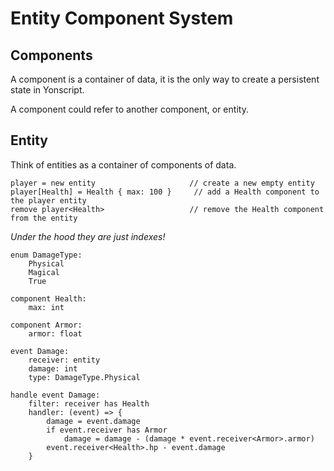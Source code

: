 # Entity Component System

## Components

A component is a container of data, it is the only way to create a persistent state in Yonscript.

A component could refer to another component, or entity. 

## Entity

Think of entities as a container of components of data. 

```
player = new entity                     // create a new empty entity
player[Health] = Health { max: 100 }     // add a Health component to the player entity
remove player<Health>                   // remove the Health component from the entity
```

*Under the hood they are just indexes!*

```
enum DamageType:
    Physical
    Magical
    True

component Health: 
    max: int

component Armor:
    armor: float

event Damage:
    receiver: entity
    damage: int 
    type: DamageType.Physical

handle event Damage:
    filter: receiver has Health 
    handler: (event) => {
        damage = event.damage
        if event.receiver has Armor 
            damage = damage - (damage * event.receiver<Armor>.armor)
        event.receiver<Health>.hp - event.damage
    }
```



